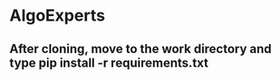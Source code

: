 # AlgoExperts

## After cloning, move to the work directory and type pip install -r requirements.txt
